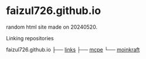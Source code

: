 # faizul726.github.io
random html site made on 20240520.

Linking repositories

faizul726.github.io
├── [links](https://github.com/faizul726/links)
├── [mcpe](https://github.com/faizul726/mcpe)
└── [moinkraft](https://github.com/faizul726/moinkraft)
